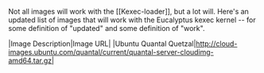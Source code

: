 Not all images will work with the [[Kexec-loader]], but a lot will.  Here's an updated list of images that will work with the Eucalyptus kexec kernel -- for some definition of "updated" and some definition of "work".

|Image Description|Image URL|
|Ubuntu Quantal Quetzal|http://cloud-images.ubuntu.com/quantal/current/quantal-server-cloudimg-amd64.tar.gz|